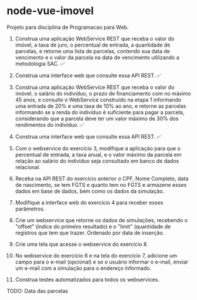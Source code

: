 # node-vue-imovel
Projeto para disciplina de Programacao para Web.

1. Construa uma aplicação WebService REST que receba o valor do imóvel, a taxa de juro, o percentual de entrada, a quantidade de parcelas, e retorne uma lista de parcelas, contendo sua data de vencimento e o valor da parcela na data de vencimento utilizando a metodologia SAC. 
:white_check_mark:
2. Construa uma interface web que consulte essa API REST. 
:white_check_mark:
3. Construa uma aplicação WebService REST que receba o valor do imóvel, o salário do indivíduo, o prazo de financiamento com no máximo 45 anos, e consulte o WebService construído na etapa 1 informando uma entrada de 20% e uma taxa de 10% ao ano, e retorne as parcelas informando se a renda do individuo é suficiente para pagar a parcela, considerando que a parcela deve ter um valor máximo de 30% dos rendimentos do indivíduo. 
:white_check_mark:
4. Construa uma interface web que consulte essa API REST. 
:white_check_mark:
5. Com o webservice do exercício 3, modifique a aplicação para que o percentual de entrada, a taxa anual, e o valor máximo da parcela em relação ao salário do indivíduo seja consultado em banco de dados relacional. 

6. Receba na API REST do exercício anterior o CPF, Nome Completo, data de nascimento, se tem FGTS e quanto tem no FGTS e armazene esses dados em base de dados, bem como os dados da simulação. 

7. Modifique a interface web do exercício 4 para receber esses parâmetros. 

8. Crie um webservice que retorne os dados de simulações, recebendo o "offset" (índice do primeiro resultado) e o "limit" (quantidade de registros que tem que trazer. Ordenado por data de inserção. 

9. Crie uma tela que acesse o webservice do exercício 8. 

10. No webservice do exercício 6 e na tela do exercício 7, adicione um campo para o e-mail (opcional) e se o usuário informar o e-mail, enviar um e-mail com a simulação para o endereço informado.

11. Construa testes automatizados para todos os webservices. 

TODO:
Data das parcelas
